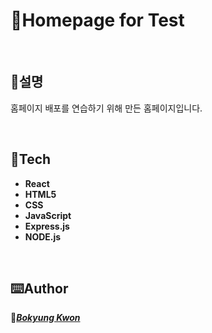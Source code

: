 # 🏡Homepage for Test

</br>

## 📜설명
홈페이지 배포를 연습하기 위해 만든 홈페이지입니다.
  
</br>

## 🔨Tech
- **React**
- **HTML5**
- **CSS**
- **JavaScript**
- **Express.js**
- **NODE.js**

</br>

## ⌨️Author
🌳[***Bokyung Kwon***](https://github.com/K-Bokyung)
